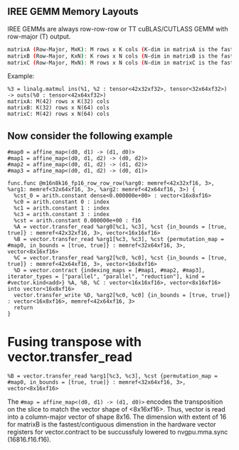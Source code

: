 ## IREE GEMM Memory Layouts
IREE GEMMs are always row-row-row or TT cuBLAS/CUTLASS GEMM with row-major (T) output. 

```bash
matrixA (Row-Major, MxK): M rows x K cols (K-dim in matrixA is the fastest moving dimension in the memory)
matrixB (Row-Major, KxN): K rows x N cols (N-dim in matrixB is the fastest moving dimension in the memory)
matrixC (Row-Major, MxN): M rows x N cols (N-dim in matrixC is the fastest moving dimension in the memory)
```

Example:
```mlir
%3 = linalg.matmul ins(%1, %2 : tensor<42x32xf32>, tensor<32x64xf32>) -> outs(%0 : tensor<42x64xf32>)
matrixA: M(42) rows x K(32) cols 
matrixB: K(32) rows x N(64) cols 
matrixC: M(42) rows x N(64) cols 
```

## Now consider the following example
```mlir
#map0 = affine_map<(d0, d1) -> (d1, d0)>
#map1 = affine_map<(d0, d1, d2) -> (d0, d2)>
#map2 = affine_map<(d0, d1, d2) -> (d1, d2)>
#map3 = affine_map<(d0, d1, d2) -> (d0, d1)>

func.func @m16n8k16_fp16_row_row_row(%arg0: memref<42x32xf16, 3>, %arg1: memref<32x64xf16, 3>, %arg2: memref<42x64xf16, 3>) {
  %cst_0 = arith.constant dense<0.000000e+00> : vector<16x8xf16>
  %c0 = arith.constant 0 : index
  %c1 = arith.constant 1 : index
  %c3 = arith.constant 3 : index
  %cst = arith.constant 0.000000e+00 : f16
  %A = vector.transfer_read %arg0[%c1, %c3], %cst {in_bounds = [true, true]} : memref<42x32xf16, 3>, vector<16x16xf16>
  %B = vector.transfer_read %arg1[%c3, %c3], %cst {permutation_map = #map0, in_bounds = [true, true]} : memref<32x64xf16, 3>, vector<8x16xf16>
  %C = vector.transfer_read %arg2[%c0, %c0], %cst {in_bounds = [true, true]} : memref<42x64xf16, 3>, vector<16x8xf16>
  %D = vector.contract {indexing_maps = [#map1, #map2, #map3], iterator_types = ["parallel", "parallel", "reduction"], kind = #vector.kind<add>} %A, %B, %C : vector<16x16xf16>, vector<8x16xf16> into vector<16x8xf16>
  vector.transfer_write %D, %arg2[%c0, %c0] {in_bounds = [true, true]} : vector<16x8xf16>, memref<42x64xf16, 3>
  return
}
```

# Fusing transpose with vector.transfer_read
```mlir
%B = vector.transfer_read %arg1[%c3, %c3], %cst {permutation_map = #map0, in_bounds = [true, true]} : memref<32x64xf16, 3>, vector<8x16xf16>
```

The `#map = affine_map<(d0, d1) -> (d1, d0)>` encodes the transposition on the
slice to match the vector shape of <8x16xf16>. Thus, vector is read into a column-major
vector of shape 8x16. The dimension with extent of 16 for matrixB is the fastest/contiguous
dimenstion in the hardware vector registers for vector.contract to be succussfuly lowered to
nvgpu.mma.sync (16816.f16.f16).